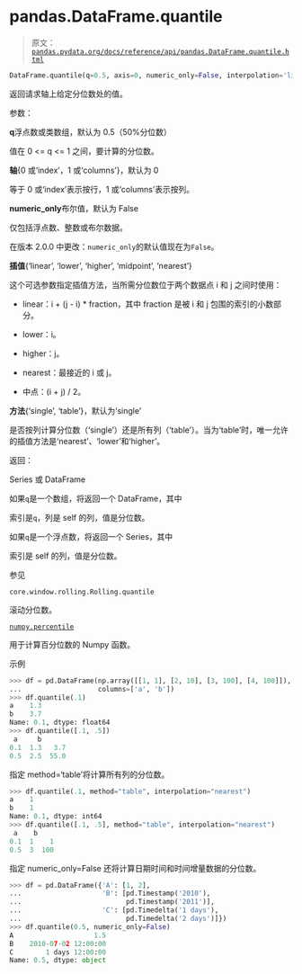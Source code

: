 # pandas.DataFrame.quantile

> 原文：[`pandas.pydata.org/docs/reference/api/pandas.DataFrame.quantile.html`](https://pandas.pydata.org/docs/reference/api/pandas.DataFrame.quantile.html)

```py
DataFrame.quantile(q=0.5, axis=0, numeric_only=False, interpolation='linear', method='single')
```

返回请求轴上给定分位数处的值。

参数：

**q**浮点数或类数组，默认为 0.5（50%分位数）

值在 0 <= q <= 1 之间，要计算的分位数。

**轴**{0 或‘index’，1 或‘columns’}，默认为 0

等于 0 或‘index’表示按行，1 或‘columns’表示按列。

**numeric_only**布尔值，默认为 False

仅包括浮点数、整数或布尔数据。

在版本 2.0.0 中更改：`numeric_only`的默认值现在为`False`。

**插值**{‘linear’, ‘lower’, ‘higher’, ‘midpoint’, ‘nearest’}

这个可选参数指定插值方法，当所需分位数位于两个数据点 i 和 j 之间时使用：

+   linear：i + (j - i) * fraction，其中 fraction 是被 i 和 j 包围的索引的小数部分。

+   lower：i。

+   higher：j。

+   nearest：最接近的 i 或 j。

+   中点：(i + j) / 2。

**方法**{‘single’, ‘table’}，默认为‘single’

是否按列计算分位数（‘single’）还是所有列（‘table’）。当为‘table’时，唯一允许的插值方法是‘nearest’、‘lower’和‘higher’。

返回：

Series 或 DataFrame

如果`q`是一个数组，将返回一个 DataFrame，其中

索引是`q`，列是 self 的列，值是分位数。

如果`q`是一个浮点数，将返回一个 Series，其中

索引是 self 的列，值是分位数。

参见

`core.window.rolling.Rolling.quantile`

滚动分位数。

[`numpy.percentile`](https://numpy.org/doc/stable/reference/generated/numpy.percentile.html#numpy.percentile "(在 NumPy v1.26)")

用于计算百分位数的 Numpy 函数。

示例

```py
>>> df = pd.DataFrame(np.array([[1, 1], [2, 10], [3, 100], [4, 100]]),
...                   columns=['a', 'b'])
>>> df.quantile(.1)
a    1.3
b    3.7
Name: 0.1, dtype: float64
>>> df.quantile([.1, .5])
 a     b
0.1  1.3   3.7
0.5  2.5  55.0 
```

指定 method=‘table’将计算所有列的分位数。

```py
>>> df.quantile(.1, method="table", interpolation="nearest")
a    1
b    1
Name: 0.1, dtype: int64
>>> df.quantile([.1, .5], method="table", interpolation="nearest")
 a    b
0.1  1    1
0.5  3  100 
```

指定 numeric_only=False 还将计算日期时间和时间增量数据的分位数。

```py
>>> df = pd.DataFrame({'A': [1, 2],
...                    'B': [pd.Timestamp('2010'),
...                          pd.Timestamp('2011')],
...                    'C': [pd.Timedelta('1 days'),
...                          pd.Timedelta('2 days')]})
>>> df.quantile(0.5, numeric_only=False)
A                    1.5
B    2010-07-02 12:00:00
C        1 days 12:00:00
Name: 0.5, dtype: object 
```
